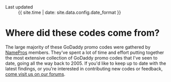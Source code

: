 <dl><dt>Last updated</dt><dd>{{ site.time | date: site.data.config.date_format }}</dd></dl>

# Where did these codes come from? #

The large majority of these GoDaddy promo codes were gathered by [NamePros](https://www.namepros.com/) members.  They've spent a lot of time and effort putting together the most extensive collection of GoDaddy promo codes that I've seen to date, going all the way back to 2005.  If you'd like to keep up to date with the latest findings, or you're interested in contributing new codes or feedback, [come visit us on our forums](https://www.namepros.com/domain-name-discussion/577802-godaddy-discount-codes.html).
